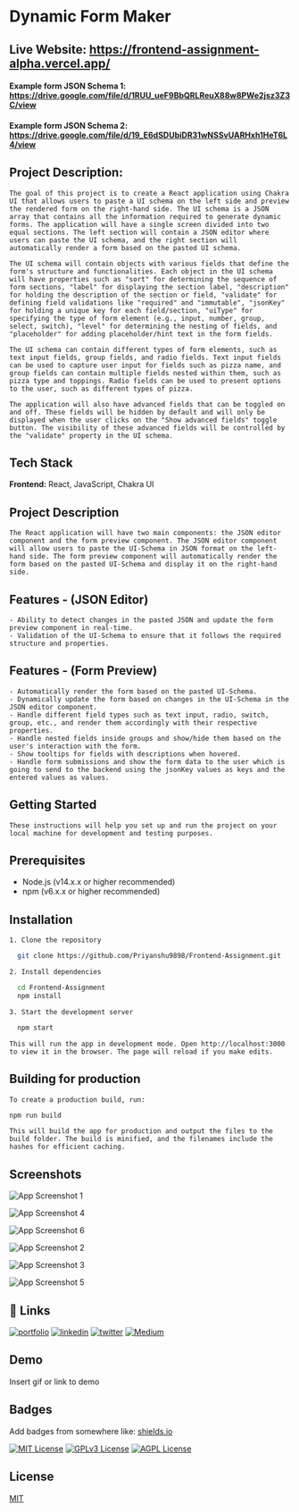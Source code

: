 
# Dynamic Form Maker

## Live Website: https://frontend-assignment-alpha.vercel.app/

#### Example form JSON Schema 1: https://drive.google.com/file/d/1RUU_ueF9BbQRLReuX88w8PWe2jsz3Z3C/view

#### Example form JSON Schema 2: https://drive.google.com/file/d/19_E6dSDUbiDR31wNSSvUARHxh1HeT6L4/view

## Project Description:

    The goal of this project is to create a React application using Chakra UI that allows users to paste a UI schema on the left side and preview the rendered form on the right-hand side. The UI schema is a JSON array that contains all the information required to generate dynamic forms. The application will have a single screen divided into two equal sections. The left section will contain a JSON editor where users can paste the UI schema, and the right section will automatically render a form based on the pasted UI schema.

    The UI schema will contain objects with various fields that define the form's structure and functionalities. Each object in the UI schema will have properties such as "sort" for determining the sequence of form sections, "label" for displaying the section label, "description" for holding the description of the section or field, "validate" for defining field validations like "required" and "immutable", "jsonKey" for holding a unique key for each field/section, "uiType" for specifying the type of form element (e.g., input, number, group, select, switch), "level" for determining the nesting of fields, and "placeholder" for adding placeholder/hint text in the form fields.

    The UI schema can contain different types of form elements, such as text input fields, group fields, and radio fields. Text input fields can be used to capture user input for fields such as pizza name, and group fields can contain multiple fields nested within them, such as pizza type and toppings. Radio fields can be used to present options to the user, such as different types of pizza.

    The application will also have advanced fields that can be toggled on and off. These fields will be hidden by default and will only be displayed when the user clicks on the "Show advanced fields" toggle button. The visibility of these advanced fields will be controlled by the "validate" property in the UI schema.


## Tech Stack

**Frontend:** React, JavaScript, Chakra UI

## Project Description
    The React application will have two main components: the JSON editor component and the form preview component. The JSON editor component will allow users to paste the UI-Schema in JSON format on the left-hand side. The form preview component will automatically render the form based on the pasted UI-Schema and display it on the right-hand side.

## Features - (JSON Editor)

    - Ability to detect changes in the pasted JSON and update the form preview component in real-time.
    - Validation of the UI-Schema to ensure that it follows the required structure and properties.
## Features - (Form Preview)

    - Automatically render the form based on the pasted UI-Schema.
    - Dynamically update the form based on changes in the UI-Schema in the JSON editor component.
    - Handle different field types such as text input, radio, switch, group, etc., and render them accordingly with their respective properties.
    - Handle nested fields inside groups and show/hide them based on the user's interaction with the form.
    - Show tooltips for fields with descriptions when hovered.
    - Handle form submissions and show the form data to the user which is going to send to the backend using the jsonKey values as keys and the entered values as values.

## Getting Started
    These instructions will help you set up and run the project on your local machine for development and testing purposes.

## Prerequisites
- Node.js (v14.x.x or higher recommended)
- npm (v6.x.x or higher recommended)

## Installation

    1. Clone the repository
```bash
  git clone https://github.com/Priyanshu9898/Frontend-Assignment.git

```

    2. Install dependencies 
```bash
  cd Frontend-Assignment
  npm install
```


    3. Start the development server
```bash
  npm start
```

    This will run the app in development mode. Open http://localhost:3000 to view it in the browser. The page will reload if you make edits.

## Building for production
    To create a production build, run:

```bash
npm run build
```

    This will build the app for production and output the files to the build folder. The build is minified, and the filenames include the hashes for efficient caching.




## Screenshots

![App Screenshot 1](https://i.postimg.cc/FH9QNtQG/React-App-Brave-25-04-2023-13-22-09.png)

![App Screenshot 4](https://i.postimg.cc/zG0YfdzN/React-App-Brave-25-04-2023-13-22-13.png)

![App Screenshot 6](https://i.postimg.cc/kgdgShPt/Priyanshu9898-Frontend-Assignment-Brave-25-04-2023-13-22-32.png)

![App Screenshot 2](https://i.postimg.cc/FK6ty7kn/React-App-Brave-25-04-2023-13-23-12.png)

![App Screenshot 3](https://i.postimg.cc/SKRFYWRM/React-App-Brave-25-04-2023-13-23-19.png)

![App Screenshot 5](https://i.postimg.cc/nz9y0pvV/React-App-Brave-25-04-2023-13-23-26.png)




## 🔗 Links
[![portfolio](https://img.shields.io/badge/my_portfolio-000?style=for-the-badge&logo=ko-fi&logoColor=white)](https://github.com/Priyanshu9898/)
[![linkedin](https://img.shields.io/badge/linkedin-0A66C2?style=for-the-badge&logo=linkedin&logoColor=white)](https://www.linkedin.com/in/priyanshumalaviya/)
[![twitter](https://img.shields.io/badge/twitter-1DA1F2?style=for-the-badge&logo=twitter&logoColor=white)](https://twitter.com/Priyanshu2281)
[![Medium](https://img.shields.io/badge/medum-1DA1F2?style=for-the-badge&logo=medium&logoColor=black)](https://medium.com/@priyanshumalaviya9210)
## Demo

Insert gif or link to demo


## Badges

Add badges from somewhere like: [shields.io](https://shields.io/)

[![MIT License](https://img.shields.io/badge/License-MIT-green.svg)](https://choosealicense.com/licenses/mit/)
[![GPLv3 License](https://img.shields.io/badge/License-GPL%20v3-yellow.svg)](https://opensource.org/licenses/)
[![AGPL License](https://img.shields.io/badge/license-AGPL-blue.svg)](http://www.gnu.org/licenses/agpl-3.0)


## License

[MIT](https://choosealicense.com/licenses/mit/)

